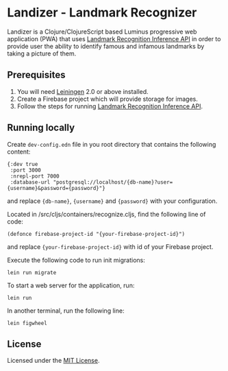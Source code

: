 # Landizer - Landmark Recognizer

Landizer is a Clojure/ClojureScript based Luminus progressive web application (PWA) that uses [Landmark Recognition Inference API][1]
in order to provide user the ability to identify famous and infamous landmarks by taking a picture of them.

## Prerequisites

1) You will need [Leiningen][2] 2.0 or above installed.
2) Create a Firebase project which will provide storage for images.
3) Follow the steps for running [Landmark Recognition Inference API][1].

[1]: https://github.com/MilanSusa/Landmark-Recognition-Inference-API
[2]: https://github.com/technomancy/leiningen

## Running locally

Create `dev-config.edn` file in you root directory that contains the following content:

    {:dev true
     :port 3000
     :nrepl-port 7000
     :database-url "postgresql://localhost/{db-name}?user={username}&password={password}"}
     
and replace `{db-name}`, `{username}` and `{password}` with your configuration.

Located in /src/cljs/containers/recognize.cljs, find the following line of code:

    (defonce firebase-project-id "{your-firebase-project-id}")

and replace `{your-firebase-project-id}` with id of your Firebase project.

Execute the following code to run init migrations:

    lein run migrate

To start a web server for the application, run:

    lein run 
    
In another terminal, run the following line:

    lein figwheel

## License

Licensed under the [MIT License](LICENSE).